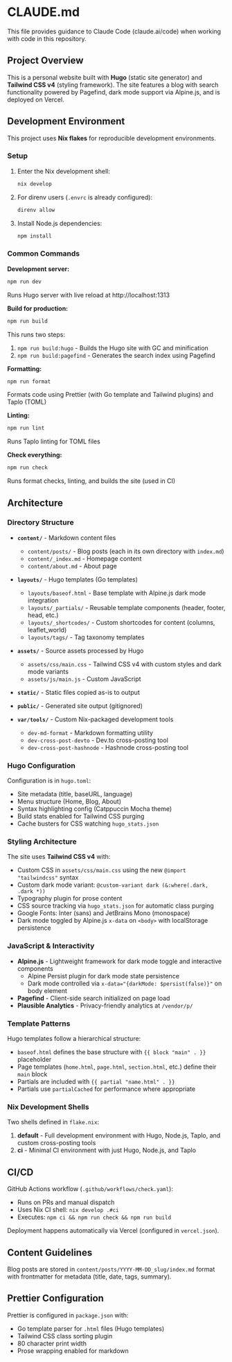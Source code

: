 # CLAUDE.md

This file provides guidance to Claude Code (claude.ai/code) when working with
code in this repository.

## Project Overview

This is a personal website built with **Hugo** (static site generator) and
**Tailwind CSS v4** (styling framework). The site features a blog with search
functionality powered by Pagefind, dark mode support via Alpine.js, and is
deployed on Vercel.

## Development Environment

This project uses **Nix flakes** for reproducible development environments.

### Setup

1. Enter the Nix development shell:

   ```sh
   nix develop
   ```

2. For direnv users (`.envrc` is already configured):

   ```sh
   direnv allow
   ```

3. Install Node.js dependencies:
   ```sh
   npm install
   ```

### Common Commands

**Development server:**

```sh
npm run dev
```

Runs Hugo server with live reload at http://localhost:1313

**Build for production:**

```sh
npm run build
```

This runs two steps:

1. `npm run build:hugo` - Builds the Hugo site with GC and minification
2. `npm run build:pagefind` - Generates the search index using Pagefind

**Formatting:**

```sh
npm run format
```

Formats code using Prettier (with Go template and Tailwind plugins) and Taplo
(TOML)

**Linting:**

```sh
npm run lint
```

Runs Taplo linting for TOML files

**Check everything:**

```sh
npm run check
```

Runs format checks, linting, and builds the site (used in CI)

## Architecture

### Directory Structure

- **`content/`** - Markdown content files
  - `content/posts/` - Blog posts (each in its own directory with `index.md`)
  - `content/_index.md` - Homepage content
  - `content/about.md` - About page

- **`layouts/`** - Hugo templates (Go templates)
  - `layouts/baseof.html` - Base template with Alpine.js dark mode integration
  - `layouts/_partials/` - Reusable template components (header, footer, head,
    etc.)
  - `layouts/_shortcodes/` - Custom shortcodes for content (columns,
    leaflet_world)
  - `layouts/tags/` - Tag taxonomy templates

- **`assets/`** - Source assets processed by Hugo
  - `assets/css/main.css` - Tailwind CSS v4 with custom styles and dark mode
    variants
  - `assets/js/main.js` - Custom JavaScript

- **`static/`** - Static files copied as-is to output

- **`public/`** - Generated site output (gitignored)

- **`var/tools/`** - Custom Nix-packaged development tools
  - `dev-md-format` - Markdown formatting utility
  - `dev-cross-post-devto` - Dev.to cross-posting tool
  - `dev-cross-post-hashnode` - Hashnode cross-posting tool

### Hugo Configuration

Configuration is in `hugo.toml`:

- Site metadata (title, baseURL, language)
- Menu structure (Home, Blog, About)
- Syntax highlighting config (Catppuccin Mocha theme)
- Build stats enabled for Tailwind CSS purging
- Cache busters for CSS watching `hugo_stats.json`

### Styling Architecture

The site uses **Tailwind CSS v4** with:

- Custom CSS in `assets/css/main.css` using the new `@import "tailwindcss"`
  syntax
- Custom dark mode variant: `@custom-variant dark (&:where(.dark, .dark *))`
- Typography plugin for prose content
- CSS source tracking via `hugo_stats.json` for automatic class purging
- Google Fonts: Inter (sans) and JetBrains Mono (monospace)
- Dark mode toggled by Alpine.js `x-data` on `<body>` with localStorage
  persistence

### JavaScript & Interactivity

- **Alpine.js** - Lightweight framework for dark mode toggle and interactive
  components
  - Alpine Persist plugin for dark mode state persistence
  - Dark mode controlled via `x-data="{darkMode: $persist(false)}"` on body
    element
- **Pagefind** - Client-side search initialized on page load
- **Plausible Analytics** - Privacy-friendly analytics at `/vendor/p/`

### Template Patterns

Hugo templates follow a hierarchical structure:

- `baseof.html` defines the base structure with `{{ block "main" . }}`
  placeholder
- Page templates (`home.html`, `page.html`, `section.html`, etc.) define their
  `main` block
- Partials are included with `{{ partial "name.html" . }}`
- Partials use `partialCached` for performance where appropriate

### Nix Development Shells

Two shells defined in `flake.nix`:

1. **default** - Full development environment with Hugo, Node.js, Taplo, and
   custom cross-posting tools
2. **ci** - Minimal CI environment with just Hugo, Node.js, and Taplo

## CI/CD

GitHub Actions workflow (`.github/workflows/check.yaml`):

- Runs on PRs and manual dispatch
- Uses Nix CI shell: `nix develop .#ci`
- Executes: `npm ci && npm run check && npm run build`

Deployment happens automatically via Vercel (configured in `vercel.json`).

## Content Guidelines

Blog posts are stored in `content/posts/YYYY-MM-DD_slug/index.md` format with
frontmatter for metadata (title, date, tags, summary).

## Prettier Configuration

Prettier is configured in `package.json` with:

- Go template parser for `.html` files (Hugo templates)
- Tailwind CSS class sorting plugin
- 80 character print width
- Prose wrapping enabled for markdown
